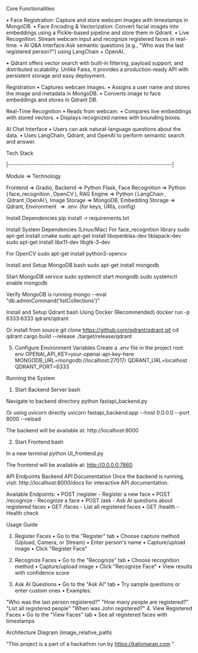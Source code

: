 Core Functionalities

•⁠ ⁠Face Registration: Capture and store webcam images with timestamps in MongoDB. •⁠ ⁠Face Encoding & Vectorization: Convert facial images into embeddings using a Pickle-based pipeline and store them in Qdrant. •⁠ ⁠Live Recognition: Stream webcam input and recognize registered faces in real-time. •⁠ ⁠AI Q&A Interface:Ask semantic questions (e.g., "Who was the last registered person?") using LangChain + OpenAI.

• Qdrant offers vector search with built-in filtering, payload support, and distributed scalability. Unlike Faiss, it provides a production-ready API with persistent storage and easy deployment.

Registration •⁠ ⁠Captures webcam images. •⁠ ⁠Assigns a user name and stores the image and metadata in MongoDB. •⁠ ⁠Converts image to face embeddings and stores in Qdrant DB.

Real-Time Recognition •⁠ ⁠Reads from webcam. •⁠ ⁠Compares live embeddings with stored vectors. •⁠ ⁠Displays recognized names with bounding boxes.

AI Chat Interface •⁠ ⁠Users can ask natural-language questions about the data. •⁠ ⁠Uses LangChain, Qdrant, and OpenAI to perform semantic search and answer.

Tech Stack

|---------------------------------------------------------------------|

Module	=>  Technology

Frontend  => Gradio,
Backend	  =>  Python Flask,
Face Recognition	  =>  Python (⁠ face_recognition ⁠,⁠ OpenCV ⁠),
RAG Engine  =>  Python (⁠ LangChain ⁠, ⁠ Qdrant ⁠,OpenAI ⁠),
Image Storage => MongoDB,
Embedding Storage	  =>  Qdrant,
Environment	⁠  =>  .env ⁠ (for keys, URIs, config)

Install Dependencies
pip install -r requirements.txt

Install System Dependencies (Linux/Mac)
For face_recognition library
sudo apt-get install cmake sudo apt-get install libopenblas-dev liblapack-dev sudo apt-get install libx11-dev libgtk-3-dev

For OpenCV
sudo apt-get install python3-opencv

Install and Setup MongoDB bash
sudo apt-get install mongodb

Start MongoDB service sudo systemctl start mongodb sudo systemctl enable mongodb

Verify MongoDB is running mongo --eval "db.adminCommand('listCollections')"

Install and Setup Qdrant bash
Using Docker (Recommended)
docker run -p 6333:6333 qdrant/qdrant

Or install from source
git clone https://github.com/qdrant/qdrant.git cd qdrant cargo build --release ./target/release/qdrant

5. Configure Environment Variables
Create a .env file in the project root: env OPENAI_API_KEY=your-openai-api-key-here MONGODB_URL=mongodb://localhost:27017/ QDRANT_URL=localhost QDRANT_PORT=6333

Running the System
1. Start Backend Server
bash

Navigate to backend directory
python fastapi_backend.py

Or using uvicorn directly
uvicorn fastapi_backend:app --host 0.0.0.0 --port 8000 --reload

The backend will be available at: http://localhost:8000

2. Start Frontend
bash

In a new terminal
python Ui_frontend.py

The frontend will be available at: http://0.0.0.0:7860

API Endpoints
Backend API Documentation
Once the backend is running, visit: http://localhost:8000/docs for interactive API documentation.

Available Endpoints:
•⁠ ⁠POST /register - Register a new face •⁠ ⁠POST /recognize - Recognize a face •⁠ ⁠POST /ask - Ask AI questions about registered faces •⁠ ⁠GET /faces - List all registered faces •⁠ ⁠GET /health - Health check

Usage Guide
1. Register Faces
•⁠ ⁠Go to the "Register" tab •⁠ ⁠Choose capture method (Upload, Camera, or Stream) •⁠ ⁠Enter person's name •⁠ ⁠Capture/upload image •⁠ ⁠Click "Register Face"

2. Recognize Faces
•⁠ ⁠Go to the "Recognize" tab •⁠ ⁠Choose recognition method •⁠ ⁠Capture/upload image •⁠ ⁠Click "Recognize Face" •⁠ ⁠View results with confidence score

3. Ask AI Questions
•⁠ ⁠Go to the "Ask AI" tab •⁠ ⁠Try sample questions or enter custom ones •⁠ ⁠Examples:

"Who was the last person registered?"
"How many people are registered?"
"List all registered people"
"When was John registered?"
4. View Registered Faces
•⁠ ⁠Go to the "View Faces" tab •⁠ ⁠See all registered faces with timestamps

Architecture Diagram
(image_relative_path)

“This project is a part of a hackathon run by https://katomaran.com ”
